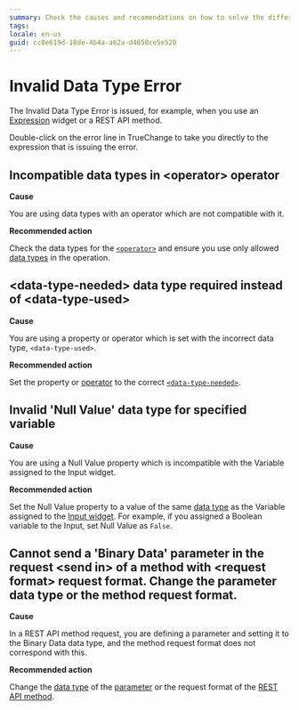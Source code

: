 ```yaml
---
summary: Check the causes and recomendations on how to solve the different Invalid Data Type TrueChange errors.
tags:
locale: en-us
guid: cc8e619d-18de-4b4a-a62a-d4058ce5e528
---
```


# Invalid Data Type Error

The Invalid Data Type Error is issued, for example, when you use an [Expression](../../../ref/logic/expressions/intro.md) widget or a REST API method.

Double-click on the error line in TrueChange to take you directly to the expression that is issuing the error.

## Incompatible data types in &lt;operator> operator

**Cause**

You are using data types with an operator which are not compatible with it. 

**Recommended action**

Check the data types for the [`<operator>`](../../logic/expressions/operators.md) and ensure you use only allowed [data types](../../../ref/data/data-types/available-data-types.md) in the operation.

## &lt;data-type-needed> data type required instead of &lt;data-type-used>

**Cause**

You are using a property or operator which is set with the incorrect data type, `<data-type-used>`.

**Recommended action**

Set the property or [operator](../../logic/expressions/operators.md) to the correct [`<data-type-needed>`](../../../ref/data/data-types/available-data-types.md).

## Invalid 'Null Value' data type for specified variable

**Cause**

You are using a Null Value property which is incompatible with the Variable assigned to the Input widget.

**Recommended action**

Set the Null Value property to a value of the same [data type](../../../ref/data/data-types/available-data-types.md) as the Variable assigned to the [Input widget](../../../ref/lang/auto/ServiceStudio.Plugin.NRWidgets.Input.final.md). For example, if you assigned a Boolean variable to the Input, set Null Value as `False`.

## Cannot send a 'Binary Data' parameter in the request &lt;send in> of a method with &lt;request format> request format. Change the parameter data type or the method request format.

**Cause**

In a REST API method request, you are defining a parameter and setting it to the Binary Data data type, and the method request format does not correspond with this.

**Recommended action**

Change the [data type](../../../ref/data/data-types/available-data-types.md) of the [parameter](../../../ref/lang/auto/ServiceStudio.Plugin.REST.RestActionInput.final.md) or the request format of the [REST API method](../../../ref/lang/auto/ServiceStudio.Plugin.REST.RestAction.final.md).
